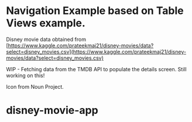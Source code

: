 # Navigation Example based on Table Views example.

Disney movie data obtained from [https://www.kaggle.com/prateekmaj21/disney-movies/data?select=disney_movies.csv](https://www.kaggle.com/prateekmaj21/disney-movies/data?select=disney_movies.csv)

WIP - Fetching data from the TMDB API to populate the details screen. Still working on this!

Icon from Noun Project.
# disney-movie-app
